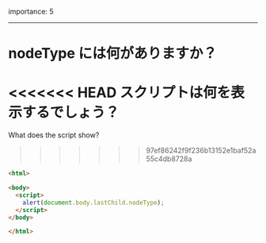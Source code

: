 importance: 5

---

# nodeType には何がありますか？

<<<<<<< HEAD
スクリプトは何を表示するでしょう？
=======
What does the script show?
>>>>>>> 97ef86242f9f236b13152e1baf52a55c4db8728a

```html
<html>

<body>
  <script>
    alert(document.body.lastChild.nodeType);
  </script>
</body>

</html>
```

